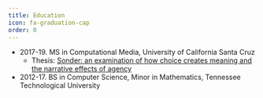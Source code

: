 ```yaml
---
title: Education
icon: fa-graduation-cap
order: 0
---
```


* 2017-19.	MS in Computational Media, University of California Santa Cruz
	* Thesis: [Sonder: an examination of how choice creates meaning and the narrative effects of agency](https://escholarship.org/uc/item/0dn2z92t)
* 2012-17. BS in Computer Science, Minor in Mathematics, Tennessee Technological University
